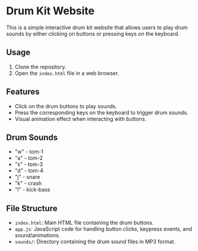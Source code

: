 # Drum Kit Website

This is a simple interactive drum kit website that allows users to play drum sounds by either clicking on buttons or pressing keys on the keyboard.

## Usage

1. Clone the repository.
2. Open the `index.html` file in a web browser.

## Features

- Click on the drum buttons to play sounds.
- Press the corresponding keys on the keyboard to trigger drum sounds.
- Visual animation effect when interacting with buttons.

## Drum Sounds

- "w" - tom-1
- "a" - tom-2
- "s" - tom-3
- "d" - tom-4
- "j" - snare
- "k" - crash
- "l" - kick-bass

## File Structure

- `index.html`: Main HTML file containing the drum buttons.
- `app.js`: JavaScript code for handling button clicks, keypress events, and sound/animations.
- `sounds/`: Directory containing the drum sound files in MP3 format.

